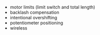 * motor limits (limit switch and total length)
* backlash compensation
* intentional overshifting
* potentiometer positioning
* wireless